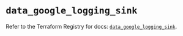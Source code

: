 # `data_google_logging_sink`

Refer to the Terraform Registry for docs: [`data_google_logging_sink`](https://registry.terraform.io/providers/hashicorp/google-beta/6.11.2/docs/data-sources/google_logging_sink).

